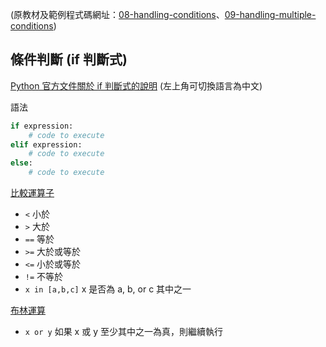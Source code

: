 (原教材及範例程式碼網址：[08-handling-conditions](https://github.com/microsoft/c9-python-getting-started/tree/master/python-for-beginners/08%20-%20Handling%20conditions)、[09-handling-multiple-conditions](https://github.com/microsoft/c9-python-getting-started/tree/master/python-for-beginners/09%20-%20Handling%20multiple%20conditions))


## 條件判斷 (if 判斷式)

[Python 官方文件關於 if 判斷式的說明](https://docs.python.org/3/reference/compound_stmts.html#the-if-statement) (左上角可切換語言為中文)

語法

```python
if expression:
    # code to execute
elif expression:
    # code to execute
else:
    # code to execute
```

[比較運算子](https://docs.python.org/3/library/stdtypes.html#comparisons)

- `<` 小於
- `>` 大於
- `==` 等於
- `>=` 大於或等於
- `<=` 小於或等於
- `!=` 不等於
- `x in [a,b,c]` x 是否為 a, b, or c 其中之一

[布林運算](https://docs.python.org/3/library/stdtypes.html#boolean-operations-and-or-not)

- `x or y` 如果 x 或 y 至少其中之一為真，則繼續執行
